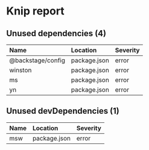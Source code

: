 # Knip report

## Unused dependencies (4)

| Name              | Location     | Severity |
| :---------------- | :----------- | :------- |
| @backstage/config | package.json | error    |
| winston           | package.json | error    |
| ms                | package.json | error    |
| yn                | package.json | error    |

## Unused devDependencies (1)

| Name | Location     | Severity |
| :--- | :----------- | :------- |
| msw  | package.json | error    |

